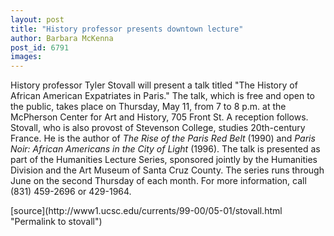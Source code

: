 ```yaml
---
layout: post
title: "History professor presents downtown lecture"
author: Barbara McKenna
post_id: 6791
images:
---
```


<p>
  History professor Tyler Stovall will present a talk titled "The History of African American Expatriates in Paris." The talk, which is free and open to the public, takes place on Thursday, May 11, from 7 to 8 p.m. at the McPherson Center for Art and History, 705 Front St. A reception follows. Stovall, who is also provost of Stevenson College, studies 20th-century France. He is the author of <i>The Rise of the Paris Red Belt</i> (1990) and <i>Paris Noir: African Americans in the City of Light</i> (1996). The talk is presented as part of the Humanities Lecture Series, sponsored jointly by the Humanities Division and the Art Museum of Santa Cruz County. The series runs through June on the second Thursday of each month. For more information, call (831) 459-2696 or 429-1964.
</p>
<p>

</p>
[source](http://www1.ucsc.edu/currents/99-00/05-01/stovall.html "Permalink to stovall")
